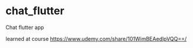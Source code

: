 # chat_flutter

Chat flutter app

learned at course https://www.udemy.com/share/101WimBEAedlpVQQ==/
